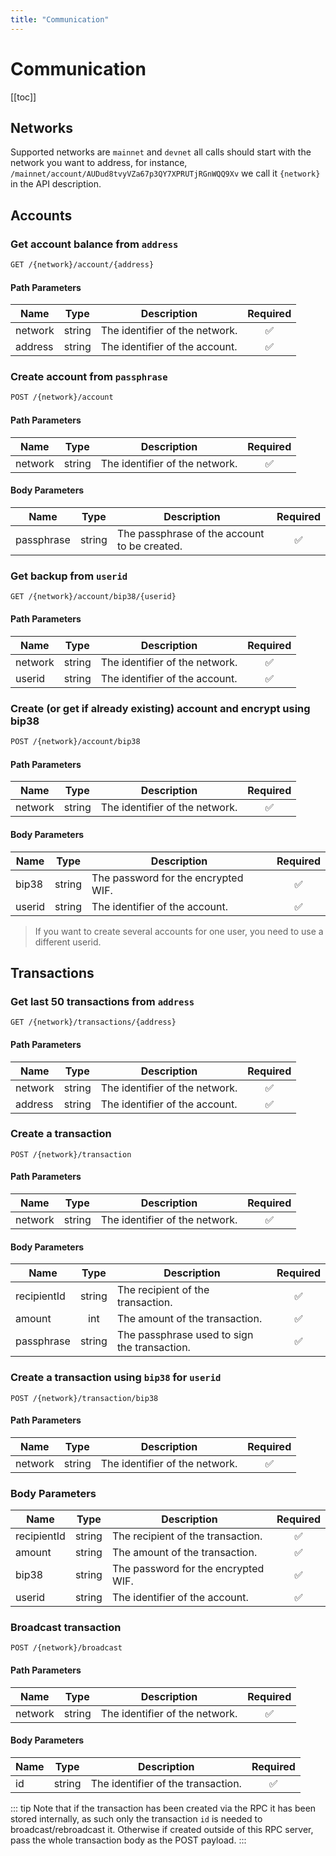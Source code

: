 ```yaml
---
title: "Communication"
---
```


# Communication

[[toc]]

## Networks

Supported networks are `mainnet` and `devnet` all calls should start with the network you want to address, for instance, `/mainnet/account/AUDud8tvyVZa67p3QY7XPRUTjRGnWQQ9Xv` we call it `{network}` in the API description.

## Accounts

### Get account balance from `address`

```bash
GET /{network}/account/{address}
```

#### Path Parameters

| Name    | Type   | Description                    | Required           |
|---------|:------:|--------------------------------|:------------------:|
| network | string | The identifier of the network. | :white_check_mark: |
| address | string | The identifier of the account. | :white_check_mark: |

### Create account from `passphrase`

```bash
POST /{network}/account
```

#### Path Parameters

| Name    | Type   | Description                    | Required           |
|---------|:------:|--------------------------------|:------------------:|
| network | string | The identifier of the network. | :white_check_mark: |

#### Body Parameters

| Name       | Type   | Description                                  | Required           |
|------------|:------:|----------------------------------------------|:------------------:|
| passphrase | string | The passphrase of the account to be created. | :white_check_mark: |

### Get backup from `userid`

```bash
GET /{network}/account/bip38/{userid}
```

#### Path Parameters

| Name    | Type   | Description                    | Required           |
|---------|:------:|--------------------------------|:------------------:|
| network | string | The identifier of the network. | :white_check_mark: |
| userid  | string | The identifier of the account. | :white_check_mark: |

### Create (or get if already existing) account and encrypt using bip38

```bash
POST /{network}/account/bip38
```

#### Path Parameters

| Name    | Type   | Description                    | Required           |
|---------|:------:|--------------------------------|:------------------:|
| network | string | The identifier of the network. | :white_check_mark: |

#### Body Parameters

| Name   | Type   | Description                         | Required           |
|--------|:------:|-------------------------------------|:------------------:|
| bip38  | string | The password for the encrypted WIF. | :white_check_mark: |
| userid | string | The identifier of the account.      | :white_check_mark: |

> If you want to create several accounts for one user, you need to use a different userid.

## Transactions

### Get last 50 transactions from `address`

`GET /{network}/transactions/{address}`

#### Path Parameters

| Name    | Type   | Description                    | Required           |
|---------|:------:|--------------------------------|:------------------:|
| network | string | The identifier of the network. | :white_check_mark: |
| address | string | The identifier of the account. | :white_check_mark: |

### Create a transaction

`POST /{network}/transaction`

#### Path Parameters

| Name    | Type   | Description                    | Required           |
|---------|:------:|--------------------------------|:------------------:|
| network | string | The identifier of the network. | :white_check_mark: |

#### Body Parameters

| Name        | Type   | Description                                  | Required           |
|-------------|:------:|----------------------------------------------|:------------------:|
| recipientId | string | The recipient of the transaction.            | :white_check_mark: |
| amount      | int    | The amount of the transaction.               | :white_check_mark: |
| passphrase  | string | The passphrase used to sign the transaction. | :white_check_mark: |

### Create a transaction using `bip38` for `userid`

`POST /{network}/transaction/bip38`

#### Path Parameters

| Name    | Type   | Description                    | Required           |
|---------|:------:|--------------------------------|:------------------:|
| network | string | The identifier of the network. | :white_check_mark: |

### Body Parameters

| Name        | Type   | Description                                  | Required           |
|-------------|:------:|----------------------------------------------|:------------------:|
| recipientId | string | The recipient of the transaction.            | :white_check_mark: |
| amount      | string | The amount of the transaction.               | :white_check_mark: |
| bip38       | string | The password for the encrypted WIF.          | :white_check_mark: |
| userid      | string | The identifier of the account.               | :white_check_mark: |

### Broadcast transaction

`POST /{network}/broadcast`

#### Path Parameters

| Name    | Type   | Description                    | Required           |
|---------|:------:|--------------------------------|:------------------:|
| network | string | The identifier of the network. | :white_check_mark: |

#### Body Parameters

| Name | Type   | Description                        | Required           |
|------|:------:|------------------------------------|:------------------:|
| id   | string | The identifier of the transaction. | :white_check_mark: |

::: tip
Note that if the transaction has been created via the RPC it has been stored internally, as such only the transaction `id` is needed to broadcast/rebroadcast it. Otherwise if created outside of this RPC server, pass the whole transaction body as the POST payload.
:::
